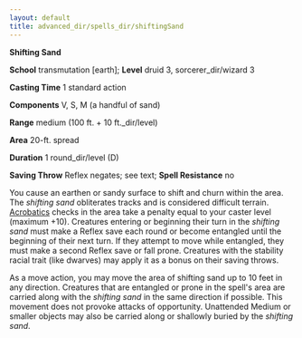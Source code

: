```yaml
---
layout: default
title: advanced_dir/spells_dir/shiftingSand
---
```

 **Shifting Sand**

**School** transmutation [earth]; **Level** druid 3, sorcerer_dir/wizard 3

**Casting Time** 1 standard action

**Components** V, S, M (a handful of sand)

**Range** medium (100 ft. + 10 ft._dir/level)

**Area** 20-ft. spread

**Duration** 1 round_dir/level (D)

**Saving Throw** Reflex negates; see text; **Spell Resistance** no

You cause an earthen or sandy surface to shift and churn within the area. The _shifting sand_ obliterates tracks and is considered difficult terrain. [Acrobatics](../../skills_dir/acrobatics#_acrobatics) checks in the area take a penalty equal to your caster level (maximum +10). Creatures entering or beginning their turn in the _shifting sand_ must make a Reflex save each round or become entangled until the beginning of their next turn. If they attempt to move while entangled, they must make a second Reflex save or fall prone. Creatures with the stability racial trait (like dwarves) may apply it as a bonus on their saving throws.

As a move action, you may move the area of shifting sand up to 10 feet in any direction. Creatures that are entangled or prone in the spell's area are carried along with the _shifting sand_ in the same direction if possible. This movement does not provoke attacks of opportunity. Unattended Medium or smaller objects may also be carried along or shallowly buried by the _shifting sand_.

